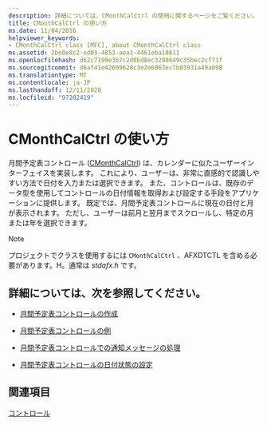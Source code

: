 ```yaml
---
description: 詳細については、CMonthCalCtrl の使用に関するページをご覧ください。
title: CMonthCalCtrl の使い方
ms.date: 11/04/2016
helpviewer_keywords:
- CMonthCalCtrl class [MFC], about CMonthCalCtrl class
ms.assetid: 2be0e8c2-ed03-4853-aea1-4461eba18611
ms.openlocfilehash: d62c7199e3b7c2d0bd8ec3290649c35bec2cf71f
ms.sourcegitcommit: d6af41e42699628c3e2e6063ec7b03931a49a098
ms.translationtype: MT
ms.contentlocale: ja-JP
ms.lasthandoff: 12/11/2020
ms.locfileid: "97202419"
---
```

# <a name="using-cmonthcalctrl"></a>CMonthCalCtrl の使い方

月間予定表コントロール ([CMonthCalCtrl](../mfc/reference/cmonthcalctrl-class.md)) は、カレンダーに似たユーザーインターフェイスを実装します。 これにより、ユーザーは、非常に直感的で認識しやすい方法で日付を入力または選択できます。 また、コントロールは、既存のデータ型を使用してコントロールの日付情報を取得および設定する手段をアプリケーションに提供します。 既定では、月間予定表コントロールに現在の日付と月が表示されます。 ただし、ユーザーは前月と翌月までスクロールし、特定の月または年を選択できます。

> [!NOTE]
> プロジェクトでクラスを使用するには `CMonthCalCtrl` 、AFXDTCTL を含める必要があります。H。通常は *stdafx.h* です。

## <a name="what-do-you-want-to-know-more-about"></a>詳細については、次を参照してください。

- [月間予定表コントロールの作成](../mfc/creating-the-month-calendar-control.md)

- [月間予定表コントロールの例](../mfc/month-calendar-control-examples.md)

- [月間予定表コントロールでの通知メッセージの処理](../mfc/processing-notification-messages-in-month-calendar-controls.md)

- [月間予定表コントロールの日付状態の設定](../mfc/setting-the-day-state-of-a-month-calendar-control.md)

## <a name="see-also"></a>関連項目

[コントロール](../mfc/controls-mfc.md)
